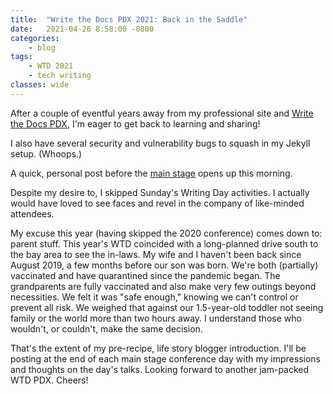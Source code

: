 ```yaml
---
title:  "Write the Docs PDX 2021: Back in the Saddle"
date:   2021-04-26 8:58:00 -0800
categories:
    - blog
tags:
    - WTD 2021
    - tech writing
classes: wide
---
```


After a couple of eventful years away from my professional site and [Write the Docs PDX](https://www.writethedocs.org/conf/portland/2021/), I'm eager to get back to learning and sharing!

<!--more-->

I also have several security and vulnerability bugs to squash in my Jekyll setup. (Whoops.)

A quick, personal post before the [main stage](https://www.writethedocs.org/conf/portland/2021/schedule/) opens up this morning.

Despite my desire to, I skipped Sunday's Writing Day activities. I actually would have loved to see faces and revel in the company of like-minded attendees.

My excuse this year (having skipped the 2020 conference) comes down to: parent stuff. This year's WTD coincided with a long-planned drive south to the bay area to see the in-laws. My wife and I haven't been back since August 2019, a few months before our son was born. We're both (partially) vaccinated and have quarantined since the pandemic began. The grandparents are fully vaccinated and also make very few outings beyond necessities. We felt it was "safe enough," knowing we can't control or prevent all risk. We weighed that against our 1.5-year-old toddler not seeing family or the world more than two hours away. I understand those who wouldn't, or couldn't, make the same decision.

That's the extent of my pre-recipe, life story blogger introduction. I'll be posting at the end of each main stage conference day with my impressions and thoughts on the day's talks. Looking forward to another jam-packed WTD PDX. Cheers!
